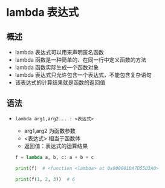 # lambda 表达式

## 概述

+ lambda 表达式可以用来声明匿名函数
+ lambda 函数是一种简单的、在同一行中定义函数的方法
+ lambda 函数实际生成一个函数对象
+ lambda 表达式只允许包含一个表达式，不能包含复杂语句
+ 该表达式的计算结果就是函数的返回值

## 语法

+ `lambda arg1,arg2... : <表达式>`

  + arg1,arg2 为函数参数
  + <表达式> 相当于函数体
  + 返回值：表达式的运算结果

  ```py
  f = lambda a, b, c: a + b + c

  print(f)  # <function <lambda> at 0x000001DA7D55D3A0>

  print(f(1, 2, 3))  # 6
  ```
